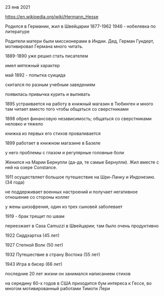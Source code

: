 23 янв 2021

https://en.wikipedia.org/wiki/Hermann_Hesse

Родился в Германии, жил в Швейцарии
1877-1962
1946 - нобелевка по литературе

Родители матери были миссионерами в Индии. Дед, Герман Гундерт, мотивировал Германа много читать.

1889-1890 уже решил стать писателем

имел мятежный характер

май 1892 - попытка суицида

скитался по разным учебным заведениям

появилась привычка курить и выпивать

1895 устраивается на работу в книжный магазин в Тюбинген и много там читает вместо того чтобы общаться со сверстниками

1898 обрел финансовую независимость; общаться со сверстниками неловко и тяжело

книжка из первых его стихов проваливается

1899 работает в книжном магазине в Базеле

у него проблемы с глазом и регулярные головные боли

Женился на Марии Бернулли (да-да, те самые Бернулли). Жил вместе с ней на озере Constance.

1911 осуществляет большое путешествие на Шри-Ланку и Индонезию. (34 года)

не поддерживает военных настроений и получает негативное отношение со стороны коллег

у жены шизофрения, один из трех сыновей заболевает

1919 - брак трещит по швам

переезжает в Casa Camuzzi в Швейцарии; там было очень продуктивно

1922 Сиддхартха (45 лет)

1927 Степной Волк (50 лет)

1932 Путешествие в страну Востока (55 лет)

1943 Игра в бисер (66 лет)

последние 20 лет жизни он занимался написанием стихов

на середину 60-х годов в США приходится бум интереса к Гессе, во многом мотивированный работами Тимоти Лери

